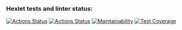 ### Hexlet tests and linter status:
[![Actions Status](https://github.com/piafson/java-project-78/actions/workflows/hexlet-check.yml/badge.svg)](https://github.com/piafson/java-project-78/actions)
[![Actions Status](https://github.com/piafson/java-project-78/actions/workflows/main.yml/badge.svg)](https://github.com/piafson/java-project-78/actions)
[![Maintainability](https://api.codeclimate.com/v1/badges/d8d3e81938d7755746d8/maintainability)](https://codeclimate.com/github/piafson/java-project-78/maintainability)
[![Test Coverage](https://api.codeclimate.com/v1/badges/d8d3e81938d7755746d8/test_coverage)](https://codeclimate.com/github/piafson/java-project-78/test_coverage)
